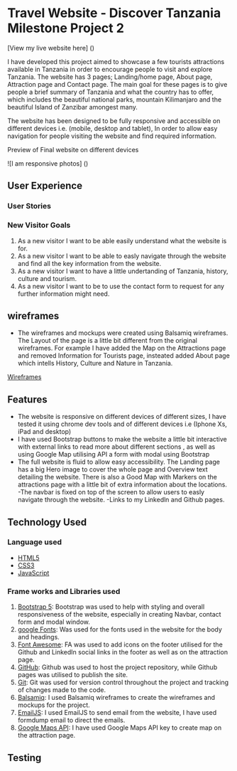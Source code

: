 # Travel Website - Discover Tanzania Milestone Project 2

[View my live website here] ()

I have developed this project aimed to showcase a few tourists attractions available in Tanzania in order to encourage people to visit and explore Tanzania. 
The website has 3 pages; Landing/home page, About page, Attraction page and Contact page. The main goal for these pages is to give people a brief summary of Tanzania and what
the country has to offer, which includes the beautiful national parks, mountain Kilimanjaro and the beautiful Island of Zanzibar amongest many. 

The website has been designed to be fully responsive and accessible on different devices i.e. (mobile, desktop and tablet), In order to allow easy navigation for people visiting the website 
and find required information. 

Preview of Final website on different devices 

![I am responsive photos] ()

## User Experience

### User Stories

### New Visitor Goals

1. As a new visitor I want to be able easily understand what the website is for.
2. As a new visitor I want to be able to easly navigate through the website and find all the key information from the website.
3. As a new visitor I want to have a little undertanding of Tanzania, history, culture and tourism.
4. As a new visitor I want to be to use the contact form to request for any further information  might need. 

## wireframes

- The wireframes and mockups were created using Balsamiq wireframes. The Layout of the page is a little bit different from the 
original wireframes. For example I have added the Map on the Attractions page and removed Information for Tourists page, insteated added About page
which intells History, Culture and Nature in Tanzania.

[Wireframes]()

## Features

- The website is responsive on different devices of different sizes, I have tested it using chrome dev tools and of different devices i.e (Iphone Xs, iPad and desktop)
- I have used Bootstrap buttons to make the website a little bit interactive with external links to read more about different sections , as well as using Google Map utilising API a form with modal using Bootstrap
- The full website is fluid to allow easy accessibility. The Landing page has a big Hero image to cover the whole page and Overview text detailing the website. There is also a Good Map with Markers on the attractions 
page with a little bit of extra information about the locations. 
-The navbar is fixed on top of the screen to allow users to easly navigate through the website. 
-Links to my Linkedln and Github pages.

## Technology Used

### Language used 

- [HTML5](https://en.wikipedia.org/wiki/HTML5)
- [CSS3](https://en.wikipedia.org/wiki/CSS)
- [JavaScript](https://en.wikipedia.org/wiki/JavaScript)

### Frame works and Libraries used
1. [Bootstrap 5](https://getbootstrap.com/docs/5.0/getting-started/introduction/): Bootstrap was used to help with styling and overall responsiveness of the website, especially in creating Navbar, contact form and modal window.
2. [google Fonts](https://fonts.google.com/): Was used for the fonts used in the website for the body and headings.
3. [Font Awesome](https://fontawesome.com/): FA was used to add icons on the footer utilised for the Github and LinkedIn social links in the footer as well as on the attraction page.
4. [GitHub](https://github.com/): Github was used to host the project repository, while Github pages was utilised to publish the site.
5. [Git](https://git-scm.com/): Git was used for version control throughout the project and tracking of changes made to the code.
6. [Balsamiq](https://balsamiq.com/wireframes/): I used Balsamiq wireframes to create the wireframes and mockups for the project.
7. [EmailJS](https://www.emailjs.com/): I used EmailJS to send email from the website, I have used formdump email to direct the emails.
8. [Google Maps API](https://developers.google.com/maps/documentation/javascript/overview): I have used Google Maps API key to create map on the attraction page.

## Testing
